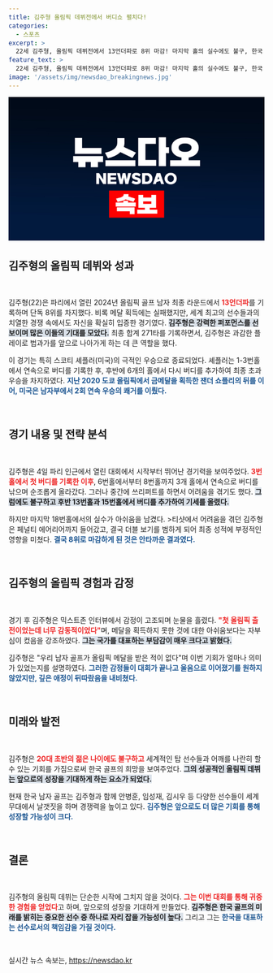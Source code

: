 ```yaml
---
title: 김주형 올림픽 데뷔전에서 버디쇼 펼치다!
categories:
  - 스포츠
excerpt: >
  22세 김주형, 올림픽 데뷔전에서 13언더파로 8위 마감! 마지막 홀의 실수에도 불구, 한국 골프의 미래를 밝힌 그의 감동적인 도전과 눈물의 소감을 확인해보세요!
feature_text: >
  22세 김주형, 올림픽 데뷔전에서 13언더파로 8위 마감! 마지막 홀의 실수에도 불구, 한국 골프의 미래를 밝힌 그의 감동적인 도전과 눈물의 소감을 확인해보세요!
image: '/assets/img/newsdao_breakingnews.jpg'
---
```


<p><img src="/assets/img/newsdao_breakingnews.jpg" alt="implanttips 속보" /></p>

<h2 data-ke-size="size26">김주형의 올림픽 데뷔와 성과</h2>

<p data-ke-size="size16">&nbsp;</p>

<p>김주형(22)은 파리에서 열린 2024년 올림픽 골프 남자 최종 라운드에서 <b><span style="color: #ee2323;">13언더파</span></b>를 기록하며 단독 8위를 차지했다. 비록 메달 획득에는 실패했지만, 세계 최고의 선수들과의 치열한 경쟁 속에서도 자신을 확실히 입증한 경기였다. <b><span style="background-color: #21538527;">김주형은 강력한 퍼포먼스를 선보이며 많은 이들의 기대를 모았다.</span></b> 최종 합계 271타를 기록하면서, 김주형은 과감한 플레이로 법과가를 앞으로 나아가게 하는 데 큰 역할을 했다. </p>

<p>이 경기는 특히 스코티 셰플러(미국)의 극적인 우승으로 종료되었다. 셰플러는 1-3번홀에서 연속으로 버디를 기록한 후, 후반에 6개의 홀에서 다시 버디를 추가하여 최종 초과 우승을 차지하였다. <b><span style="color: #1a5490;">지난 2020 도쿄 올림픽에서 금메달을 획득한 잰더 쇼플리의 뒤를 이어, 미국은 남자부에서 2회 연속 우승의 쾌거를 이뤘다.</span></b> </p>

<p data-ke-size="size16">&nbsp;</p>

<h2 data-ke-size="size26">경기 내용 및 전략 분석</h2>

<p data-ke-size="size16">&nbsp;</p>

<p>김주형은 4일 파리 인근에서 열린 대회에서 시작부터 뛰어난 경기력을 보여주었다. <b><span style="color: #ee2323;">3번홀에서 첫 버디를 기록한 이후</span></b>, 6번홀에서부터 8번홀까지 3개 홀에서 연속으로 버디를 낚으며 순조롭게 올라갔다. 그러나 중간에 쓰리퍼트를 하면서 어려움을 겪기도 했다. <b><span style="background-color: #21538527;">그럼에도 불구하고 후반 13번홀과 15번홀에서 버디를 추가하여 기세를 올렸다.</span></b> </p>

<p>하지만 마지막 18번홀에서의 실수가 아쉬움을 남겼다. &gt;티샷에서 어려움을 겪던 김주형은 페널티 에어리어까지 들어갔고, 결국 더블 보기를 범하게 되어 최종 성적에 부정적인 영향을 미쳤다. <b><span style="color: #1a5490;">결국 8위로 마감하게 된 것은 안타까운 결과였다.</span></b></p>

<p data-ke-size="size16">&nbsp;</p>

<h2 data-ke-size="size26">김주형의 올림픽 경험과 감정</h2>

<p data-ke-size="size16">&nbsp;</p>

<p>경기 후 김주형은 믹스트존 인터뷰에서 감정이 고조되며 눈물을 흘렸다. <b><span style="color: #ee2323;">"첫 올림픽 출전이었는데 너무 감동적이었다"</span></b>며, 메달을 획득하지 못한 것에 대한 아쉬움보다는 자부심이 컸음을 강조하였다. <b><span style="background-color: #21538527;">그는 국가를 대표하는 부담감이 매우 크다고 밝혔다.</span></b> </p>

<p>김주형은 "우리 남자 골프가 올림픽 메달을 받은 적이 없다"며 이번 기회가 얼마나 의미가 있었는지를 설명하였다. <b><span style="color: #1a5490;">그러한 감정들이 대회가 끝나고 울음으로 이어졌기를 원하지 않았지만, 깊은 애정이 뒤따랐음을 내비쳤다.</span></b> </p>

<p data-ke-size="size16">&nbsp;</p>

<h2 data-ke-size="size26">미래와 발전</h2>

<p data-ke-size="size16">&nbsp;</p>

<p>김주형은 <b><span style="color: #ee2323;">20대 초반의 젊은 나이에도 불구하고</span></b> 세계적인 탑 선수들과 어깨를 나란히 할 수 있는 기회를 가짐으로써 한국 골프의 희망을 보여주었다. <b><span style="background-color: #21538527;">그의 성공적인 올림픽 데뷔는 앞으로의 성장을 기대하게 하는 요소가 되었다.</span></b> </p>

<p>현재 한국 남자 골프는 김주형과 함께 안병훈, 임성재, 김시우 등 다양한 선수들이 세계 무대에서 날갯짓을 하며 경쟁력을 높이고 있다. <b><span style="color: #1a5490;">김주형은 앞으로도 더 많은 기회를 통해 성장할 가능성이 크다.</span></b> </p>

<p data-ke-size="size16">&nbsp;</p>

<h2 data-ke-size="size26">결론</h2>

<p data-ke-size="size16">&nbsp;</p>

<p>김주형의 올림픽 데뷔는 단순한 시작에 그치지 않을 것이다. <b><span style="color: #ee2323;">그는 이번 대회를 통해 귀중한 경험을 얻었다</span></b>고 하며, 앞으로의 성장을 기대하게 만들었다. <b><span style="background-color: #21538527;">김주형은 한국 골프의 미래를 밝히는 중요한 선수 중 하나로 자리 잡을 가능성이 높다.</span></b> 그리고 그는 <b><span style="color: #1a5490;">한국을 대표하는 선수로서의 책임감을 가질 것이다.</span></b></p>

<p data-ke-size="size16">&nbsp;</p>
실시간 뉴스 속보는, <a href="https://newsdao.kr" rel="dofollow">https://newsdao.kr</a>


